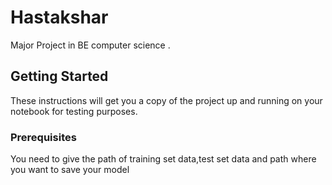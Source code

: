 # Hastakshar

Major Project in BE computer science .

## Getting Started

These instructions will get you a copy of the project up and running on your notebook for  testing purposes. 

### Prerequisites

You need to give the path of training set data,test set data and path where you want to save your model
